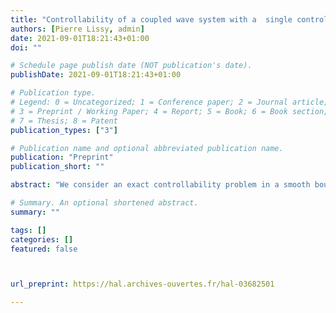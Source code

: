 ```yaml
---
title: "Controllability of a coupled wave system with a  single control and different speeds"
authors: [Pierre Lissy, admin]
date: 2021-09-01T18:21:43+01:00
doi: ""

# Schedule page publish date (NOT publication's date).
publishDate: 2021-09-01T18:21:43+01:00

# Publication type.
# Legend: 0 = Uncategorized; 1 = Conference paper; 2 = Journal article;
# 3 = Preprint / Working Paper; 4 = Report; 5 = Book; 6 = Book section;
# 7 = Thesis; 8 = Patent
publication_types: ["3"]

# Publication name and optional abbreviated publication name.
publication: "Preprint"
publication_short: ""

abstract: "We consider an exact controllability problem in a smooth bounded domain, for a coupled wave system, with different speeds and a single control acting  on a subdomain satisfying the Geometric Control Condition and on one speed only. Actions for the wave equations with the second speed are obtained through a coupling term. Firstly, we construct appropriate state spaces with compatibility conditions associated with the coupling structure. Secondly, in these well-prepared spaces, we prove that the coupled wave system is exactly controllable if and only if the coupling structure satisfies an operator Kalman rank condition."

# Summary. An optional shortened abstract.
summary: ""

tags: []
categories: []
featured: false



url_preprint: https://hal.archives-ouvertes.fr/hal-03682501

---
```



